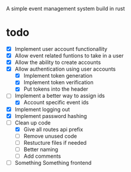 A simple event management system build in rust
# todo
- [x] Implement user account functionallity
- [x] Allow event related funtions to take in a user
- [x] Allow the ability to create accounts
- [x] Allow authentication using user accounts
  - [x] Implement token generation
  - [x] Implement token verification
  - [x] Put tokens into the header
- [ ] Implement a better way to assign ids
  - [x] Account specific event ids
- [x] Implement logging out
- [x] Implement password hashing
- [ ] Clean up code
  - [x] Give all routes api prefix
  - [ ] Remove unused code
  - [ ] Restucture files if needed
  - [ ] Better naming
  - [ ] Add comments
- [ ] Something Something frontend
